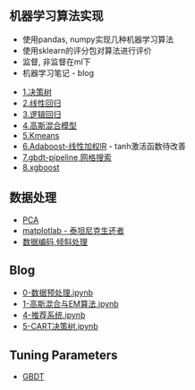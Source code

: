 ## 机器学习算法实现
* 使用pandas, numpy实现几种机器学习算法
* 使用sklearn的评分包对算法进行评价
* 监督, 非监督在ml下
* 机器学习笔记 - blog
- [1.决策树](ml/supervised/DessionTree.py)
- [2.线性回归](ml/supervised/LinearRegression.py)
- [3.逻辑回归](ml/supervised/LogisticRegression.py)
- [4.高斯混合模型](ml/unsupervised/GaussianMixtureByEM.py)
- [5.Kmeans](ml/unsupervised/Kmeans.py)
- [6.Adaboost-线性加权lR](ml/supervised/AdaBoost.py) - tanh激活函数待改善
- [7.gbdt-pipeline,网格搜索](ml/gbdt/GbdtDemo.py)
- [8.xgboost](ml/gbdt/XgboostDemo.py)

## 数据处理
- [PCA](ml/datahandle/PCA.py)
- [matplotlab - 泰坦尼克生还者](preproccess/TitanicPlot.py)
- [数据编码,倾斜处理](preproccess/HandleDatasets.py)
## Blog
- [0-数据预处理.ipynb](http://nbviewer.jupyter.org/github/lj72808up/ML_Handcraft/blob/master/blog/0-%E6%95%B0%E6%8D%AE%E9%A2%84%E5%A4%84%E7%90%86.ipynb)
- [1-高斯混合与EM算法,ipynb](http://nbviewer.jupyter.org/github/lj72808up/ML_Handcraft/blob/master/blog/1-%E9%AB%98%E6%96%AF%E6%B7%B7%E5%90%88%E4%B8%8EEM%E7%AE%97%E6%B3%95.ipynb)
- [4-推荐系统.ipynb](http://nbviewer.jupyter.org/github/lj72808up/ML_Handcraft/blob/master/blog/4-%E6%8E%A8%E8%8D%90%E7%B3%BB%E7%BB%9F.ipynb)
- [5-CART决策树.ipynb](http://nbviewer.jupyter.org/github/lj72808up/ML_Handcraft/blob/master/blog/5-决策树.ipynb)

## Tuning Parameters
- [GBDT](blog/GBM_Tuning_Parameters.pdf)